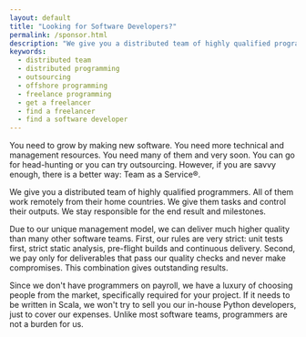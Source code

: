 ```yaml
---
layout: default
title: "Looking for Software Developers?"
permalink: /sponsor.html
description: "We give you a distributed team of highly qualified programmers managed by us"
keywords:
  - distributed team
  - distributed programming
  - outsourcing
  - offshore programming
  - freelance programming
  - get a freelancer
  - find a freelancer
  - find a software developer
---
```


You need to grow by making new software. You need more technical and management
resources. You need many of them and very soon. You can go for head-hunting or
you can try outsourcing. However, if you are savvy enough, there is a better
way: Team as a Service&reg;.

We give you a distributed team of highly qualified programmers. All of them work
remotely from their home countries. We give them tasks and control their
outputs. We stay responsible for the end result and milestones.

Due to our unique management model, we can deliver much higher quality than many
other software teams. First, our rules are very strict: unit tests first, strict
static analysis, pre-flight builds and continuous delivery. Second, we pay only
for deliverables that pass our quality checks and never make compromises. This
combination gives outstanding results.

Since we don't have programmers on payroll, we have a luxury of choosing people
from the market, specifically required for your project. If it needs to be
written in Scala, we won't try to sell you our in-house Python developers, just
to cover our expenses. Unlike most software teams, programmers are not a burden
for us.
